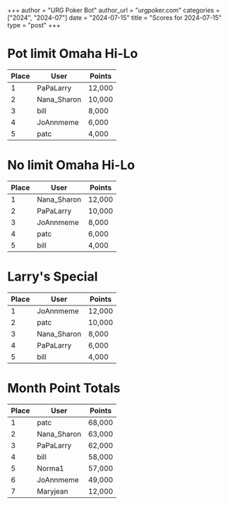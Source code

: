 +++
author = "URG Poker Bot"
author_url = "urgpoker.com"
categories = ["2024", "2024-07"]
date = "2024-07-15"
title = "Scores for 2024-07-15"
type = "post"
+++
# Pot limit Omaha Hi-Lo

| Place | User | Points |
|-------|------|--------|
| 1 | PaPaLarry | 12,000 |
| 2 | Nana_Sharon | 10,000 |
| 3 | bill | 8,000 |
| 4 | JoAnnmeme | 6,000 |
| 5 | patc | 4,000 |

# No limit Omaha Hi-Lo

| Place | User | Points |
|-------|------|--------|
| 1 | Nana_Sharon | 12,000 |
| 2 | PaPaLarry | 10,000 |
| 3 | JoAnnmeme | 8,000 |
| 4 | patc | 6,000 |
| 5 | bill | 4,000 |

# Larry's Special

| Place | User | Points |
|-------|------|--------|
| 1 | JoAnnmeme | 12,000 |
| 2 | patc | 10,000 |
| 3 | Nana_Sharon | 8,000 |
| 4 | PaPaLarry | 6,000 |
| 5 | bill | 4,000 |

# Month Point Totals

| Place | User | Points |
|-------|------|--------|
| 1 | patc | 68,000 |
| 2 | Nana_Sharon | 63,000 |
| 3 | PaPaLarry | 62,000 |
| 4 | bill | 58,000 |
| 5 | Norma1 | 57,000 |
| 6 | JoAnnmeme | 49,000 |
| 7 | Maryjean | 12,000 |

